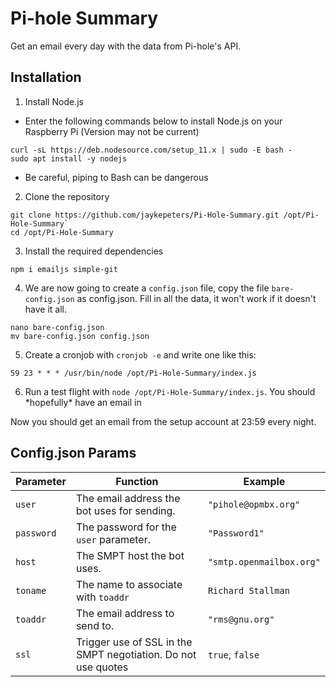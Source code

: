 # Pi-hole Summary
Get an email every day with the data from Pi-hole's API.

## Installation
1. Install Node.js
- Enter the following commands below to install Node.js on your Raspberry Pi (Version may not be current)
```
curl -sL https://deb.nodesource.com/setup_11.x | sudo -E bash -
sudo apt install -y nodejs
```
- Be careful, piping to Bash can be dangerous

2. Clone the repository
```
git clone https://github.com/jaykepeters/Pi-Hole-Summary.git /opt/Pi-Hole-Summary`
cd /opt/Pi-Hole-Summary
```

3. Install the required dependencies
```
npm i emailjs simple-git
```

4. We are now going to create a `config.json` file, copy the file `bare-config.json` as config.json. Fill in all the data, it won't work if it doesn't have it all.
```
nano bare-config.json
mv bare-config.json config.json
```

5. Create a cronjob with `cronjob -e` and write one like this:
```
59 23 * * * /usr/bin/node /opt/Pi-Hole-Summary/index.js
```

6. Run a test flight with `node /opt/Pi-Hole-Summary/index.js`. You should \*hopefully\* have an email in

Now you should get an email from the setup account at 23:59 every night.
## Config.json Params

|Parameter|Function|Example|
|---|---|---|
|`user`|The email address the bot uses for sending.|`"pihole@opmbx.org"`|
|`password`|The password for the `user` parameter.|`"Password1"`|
|`host`|The SMPT host the bot uses.|`"smtp.openmailbox.org"`|
|`toname`|The name to associate with `toaddr`|`Richard Stallman`|
|`toaddr`|The email address to send to.|`"rms@gnu.org"`|
|`ssl`|Trigger use of SSL in the SMPT negotiation. Do not use quotes|`true`, `false`|
